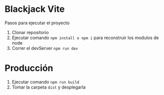 # Blackjack Vite

Pasos para ejecutar el proyecto

1. Clonar repositorio
2. Ejecutar comando ``npm install o npm i`` para reconstruir los modulos de node
3. Correr el devServer ``npm run dev``


# Producción

1. Ejecutar comando ``npm run build``
2. Tomar la carpeta ``dist`` y desplegarla